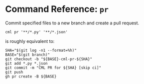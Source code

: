 # Command Reference: `pr`

Commit specified files to a new branch and create a pull request.

```dvc
cml pr '**/*.py' '**/*.json'
```

is roughly equivalent to:

```dvc
SHA="$(git log -n1 --format=%h)"
BASE="$(git branch)"
git checkout -b "${BASE}-cml-pr-${SHA}"
git add *.py *.json
git commit -m "CML PR for ${SHA} [skip ci]"
git push
gh pr create -B ${BASE}
```
